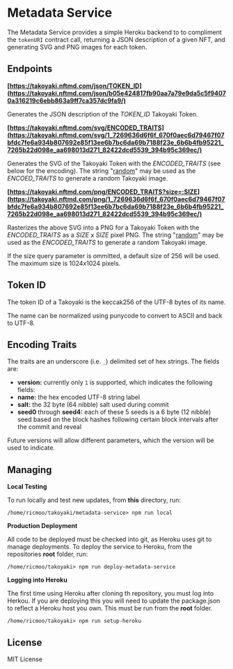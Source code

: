 Metadata Service
================

The Metadata Service provides a simple Heroku backend to to
compliment the `tokenURI` contract call, returning a JSON
description of a given NFT, and generating SVG and PNG images
for each token.


Endpoints
---------

**[https://takoyaki.nftmd.com/json/TOKEN_ID](https://takoyaki.nftmd.com/json/b05e424817fb90aa7a79e9da5c5f94070a316219c6ebb863a9ff7ca357dc9fa9/)**

Generates the JSON description of the *TOKEN_ID* Takoyaki Token.


**[https://takoyaki.nftmd.com/svg/ENCODED_TRAITS](https://takoyaki.nftmd.com/svg/1_7269636d6f6f_670f0aec6d79467f07bfdc7fe6a934b807692e85f13ee6b7bc6da69b7188f23e_6b6b4fb95221_7265b22d098e_aa698013d271_82422dcd5539_394b95c369ec/)**

Generates the SVG of the Takoyaki Token with the *ENCODED_TRAITS*
(see below for the encoding). The string
"[random](https://takoyaki.nftmd.com/svg/random/)"
may be used as the *ENCOED_TRAITS* to generate a random Takoyaki image.


**[https://takoyaki.nftmd.com/png/ENCODED_TRAITS?size=:SIZE](https://takoyaki.nftmd.com/png/1_7269636d6f6f_670f0aec6d79467f07bfdc7fe6a934b807692e85f13ee6b7bc6da69b7188f23e_6b6b4fb95221_7265b22d098e_aa698013d271_82422dcd5539_394b95c369ec/)**

Rasterizes the above SVG into a PNG for a Takoyaki Token with the
*ENCODED_TRAITS* as a *SIZE* x *SIZE* pixel PNG. The string
"[random](https://takoyaki.nftmd.com/png/random/)"
may be used as the *ENCODED_TRAITS* to generate a random Takoyaki image.

If the size query parameter is ommitted, a default size of 256
will be used. The maximum size is 1024x1024 pixels.


Token ID
--------

The token ID of a Takoyaki is the keccak256 of the UTF-8 bytes of its name.

The name can be normalized using punycode to convert to ASCII and back to UTF-8.


Encoding Traits
---------------

The traits are an underscore (i.e. `_`) delimited set of hex strings. The fields are:

- **version:** currently only `1` is supported, which indicates the following fields:
- **name:** the hex encoded UTF-8 string label
- **salt:** the 32 byte (64 nibble) salt used during commit
- **seed0** through **seed4:** each of these 5 seeds is a 6 byte (12 nibble) seed based on the block hashes following certain block intervals after the commit and reveal

Future versions will allow different parameters, which the version will be used to indicate.


Managing
--------

**Local Testing**

To run locally and test new updates, from **this** directory, run:

```
/home/ricmoo/takoyaki/metadata-service> npm run local
```

**Production Deployment**

All code to be deployed must be checked into git, as Heroku uses git
to manage deployments. To deploy the service to Heroku, from the
repositories **root** folder, run:

```
/home/ricmoo/takoyaki> npm run deploy-metadata-service
```

**Logging into Heroku**

The first time using Heroku after cloning th repository, you must log into
Herkou. If you are deploying this you will need to update the package.json
to reflect a Heroku host you own. This must be run from the **root** folder.

```
/home/ricmoo/takoyaki> npm run setup-heroku
```


License
-------

MIT License
